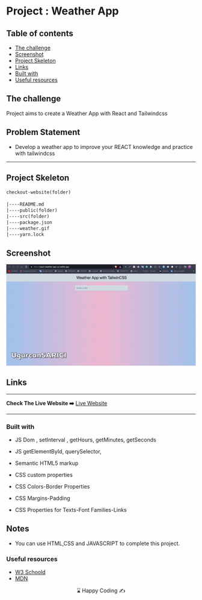 
# Project : Weather App

## Table of contents

  - [The challenge](#the-challenge)
  - [Screenshot](#screenshot)
  - [Project Skeleton ](#project-skeleton)
  - [Links](#links)
  - [Built with](#built-with)
  - [Useful resources](#useful-resources)



## The challenge
Project aims to create a Weather App with React and Tailwindcss

## Problem Statement

- Develop a weather app to improve your REACT knowledge and practice with tailwindcss
<hr>



## Project Skeleton 

```
checkout-website(folder)

|----README.md                   
|----public(folder)                    
|----src(folder)
|----package.json
|----weather.gif
|----yarn.lock

```

## Screenshot
<p align="center">
<a href="https://react-weather-app-us.netlify.app/"><img src="weather.gif" alt="gif"></a>
</p>



## Links
<hr>
<b>Check The Live Website ➡️</b> <a href="https://react-weather-app-us.netlify.app/">Live Website</a>
<hr>

### Built with

- JS Dom , setInterval , getHours, getMinutes, getSeconds

- JS getElementById, querySelector,

- Semantic HTML5 markup

- CSS custom properties

- CSS Colors-Border Properties

- CSS Margins-Padding

- CSS Properties for Texts-Font Families-Links


## Notes

- You can use HTML,CSS and JAVASCRIPT to complete this project.

### Useful resources

- [W3 Schoold](https://www.w3schools.com/) 
- [MDN](https://developer.mozilla.org/en-US/) 









<center> &#8987; Happy Coding  &#9997; </center>
